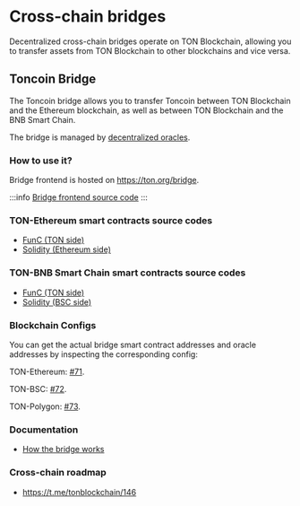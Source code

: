 # Cross-chain bridges

Decentralized cross-chain bridges operate on TON Blockchain, allowing you to transfer assets from TON Blockchain to other blockchains and vice versa.

## Toncoin Bridge

The Toncoin bridge allows you to transfer Toncoin between TON Blockchain and the Ethereum blockchain, as well as between TON Blockchain and the BNB Smart Chain.

The bridge is managed by [decentralized oracles](/v3/documentation/infra/crosschain/bridge-addresses).

### How to use it?

Bridge frontend is hosted on https://ton.org/bridge.

:::info
[Bridge frontend source code](https://github.com/ton-blockchain/bridge)
:::

### TON-Ethereum smart contracts source codes

* [FunC (TON side)](https://github.com/ton-blockchain/bridge-func)
* [Solidity (Ethereum side)](https://github.com/ton-blockchain/bridge-solidity/tree/eth_mainnet)


### TON-BNB Smart Chain smart contracts source codes

* [FunC (TON side)](https://github.com/ton-blockchain/bridge-func/tree/bsc)
* [Solidity (BSC side)](https://github.com/ton-blockchain/bridge-solidity/tree/bsc_mainnet)


### Blockchain Configs

You can get the actual bridge smart contract addresses and oracle addresses by inspecting the corresponding config:

TON-Ethereum: [#71](https://github.com/ton-blockchain/ton/blob/35d17249e6b54d67a5781ebf26e4ee98e56c1e50/crypto/block/block.tlb#L738).

TON-BSC: [#72](https://github.com/ton-blockchain/ton/blob/35d17249e6b54d67a5781ebf26e4ee98e56c1e50/crypto/block/block.tlb#L739).

TON-Polygon: [#73](https://github.com/ton-blockchain/ton/blob/35d17249e6b54d67a5781ebf26e4ee98e56c1e50/crypto/block/block.tlb#L740).


### Documentation

* [How the bridge works](https://github.com/ton-blockchain/TIPs/issues/24)

### Cross-chain roadmap

* https://t.me/tonblockchain/146
